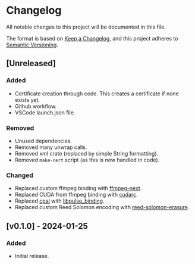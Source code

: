 # Changelog

All notable changes to this project will be documented in this file.

The format is based on [Keep a Changelog](https://keepachangelog.com/en/1.1.0/),
and this project adheres to [Semantic Versioning](https://semver.org/spec/v2.0.0.html).

## [Unreleased]

### Added
- Certificate creation through code. This creates a certificate if none exists yet.
- Github workflow.
- VSCode launch.json file.

### Removed
- Unused dependencies.
- Removed many unwrap calls.
- Removed xml crate (replaced by simple String formatting).
- Removed `make-cert` script (as this is now handled in code).

### Changed
- Replaced custom ffmpeg binding with [ffmpeg-next](https://github.com/zmwangx/rust-ffmpeg).
- Replaced CUDA from ffmpeg binding with [cudarc](https://github.com/coreylowman/cudarc).
- Replaced [cpal](https://github.com/RustAudio/cpal/) with [libpulse_binding](https://github.com/jnqnfe/pulse-binding-rust).
- Replaced custom Reed Solomon encoding with [reed-solomon-erasure](https://github.com/rust-rse/reed-solomon-erasure).


## [v0.1.0] - 2024-01-25

### Added

- Initial release.
